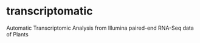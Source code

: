 # transcriptomatic
Automatic Transcriptomic Analysis from Illumina paired-end RNA-Seq data of Plants
